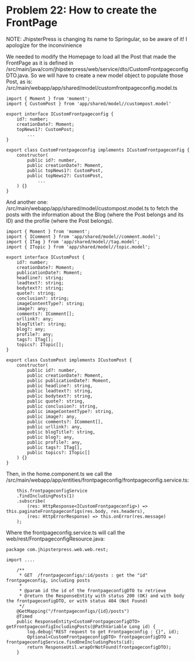 # Problem 22: How to create the FrontPage


NOTE: JhipsterPress is changing its name to Springular, so be aware of it! I apologize for the inconvinience

We needed to modify the Homepage to load all the Post that made the FrontPage as it is defined in /src/main/java/com/jhipsterpress/web/service/dto/CustomFrontpageconfigDTO.java. So we will have to create a new model object to populate those Post, as is: /src/main/webapp/app/shared/model/customfrontpageconfig.model.ts

	import { Moment } from 'moment';
	import { CustomPost } from 'app/shared/model//custompost.model'
	
	export interface ICustomFrontpageconfig {
	    id?: number;
	    creationDate?: Moment;
	    topNews1?: CustomPost;
			...
	}
	
	export class CustomFrontpageconfig implements ICustomFrontpageconfig {
	    constructor(
	        public id?: number,
	        public creationDate?: Moment,
	        public topNews1?: CustomPost,
	        public topNews2?: CustomPost,
				...
	    ) {}
	}

And another one: /src/main/webapp/app/shared/model/custompost.model.ts to fetch the posts with the information about the Blog (where the Post belongs and its ID) and the profile (where the Post belongs).

	import { Moment } from 'moment';
	import { IComment } from 'app/shared/model//comment.model';
	import { ITag } from 'app/shared/model//tag.model';
	import { ITopic } from 'app/shared/model//topic.model';
	
	export interface ICustomPost {
	    id?: number;
	    creationDate?: Moment;
	    publicationDate?: Moment;
	    headline?: string;
	    leadtext?: string;
	    bodytext?: string;
	    quote?: string;
	    conclusion?: string;
	    imageContentType?: string;
	    image?: any;
	    comments?: IComment[];
	    urllink?: any;
	    blogTitle?: string;
	    blog?: any;
	    profile?: any;
	    tags?: ITag[];
	    topics?: ITopic[];
	}
	
	export class CustomPost implements ICustomPost {
	    constructor(
	        public id?: number,
	        public creationDate?: Moment,
	        public publicationDate?: Moment,
	        public headline?: string,
	        public leadtext?: string,
	        public bodytext?: string,
	        public quote?: string,
	        public conclusion?: string,
	        public imageContentType?: string,
	        public image?: any,
	        public comments?: IComment[],
	        public urllink?: any,
	        public blogTitle?: string,
	        public blog?: any,
	        public profile?: any,
	        public tags?: ITag[],
	        public topics?: ITopic[]
	    ) {}
	}


Then, in the home.component.ts we call the /src/main/webapp/app/entities/frontpageconfig/frontpageconfig.service.ts:

        this.frontpageconfigService
        .findIncludingPosts(1)
        .subscribe(
            (res: HttpResponse<ICustomFrontpageconfig>) => this.paginateFrontpageconfigs(res.body, res.headers),
            (res: HttpErrorResponse) => this.onError(res.message)
        );

Where the frontpageconfig.service.ts will call the web/rest/FrontpageconfigResource.java:


	package com.jhipsterpress.web.web.rest;
	
	import ....
	
	    /**
	     * GET  /frontpageconfigs/:id/posts : get the "id" frontpageconfig, including posts
	     *
	     * @param id the id of the frontpageconfigDTO to retrieve
	     * @return the ResponseEntity with status 200 (OK) and with body the frontpageconfigDTO, or with status 404 (Not Found)
	     */
	    @GetMapping("/frontpageconfigs/{id}/posts")
	    @Timed
	    public ResponseEntity<CustomFrontpageconfigDTO> getFrontpageconfigIncludingPosts(@PathVariable Long id) {
	        log.debug("REST request to get Frontpageconfig : {}", id);
	        Optional<CustomFrontpageconfigDTO> frontpageconfigDTO = frontpageconfigService.findOneIncludingPosts(id);
	        return ResponseUtil.wrapOrNotFound(frontpageconfigDTO);
	    }
	













		